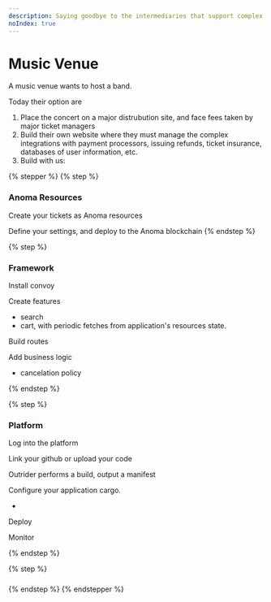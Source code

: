 ```yaml
---
description: Saying goodbye to the intermediaries that support complex coordination
noIndex: true
---
```


# Music Venue

A music venue wants to host a band.

Today their option are&#x20;

1. Place the concert on a major distrubution site, and face fees taken by major ticket managers&#x20;
2. Build their own website where they must manage the complex integrations with payment processors, issuing refunds, ticket insurance, databases of user information, etc.&#x20;
3. Build with us:&#x20;

{% stepper %}
{% step %}
### Anoma Resources

Create your tickets as Anoma resources

Define your settings, and deploy to the Anoma blockchain
{% endstep %}

{% step %}
### Framework

Install convoy&#x20;

Create features

* search&#x20;
* cart, with periodic fetches from application's resources state.&#x20;

Build routes

Add business logic&#x20;

* cancelation policy&#x20;


{% endstep %}

{% step %}
### Platform

Log into the platform&#x20;

Link your github or upload your code&#x20;

Outrider performs a build, output a manifest&#x20;

Configure your application cargo.

*

Deploy

Monitor&#x20;


{% endstep %}

{% step %}
###


{% endstep %}
{% endstepper %}

